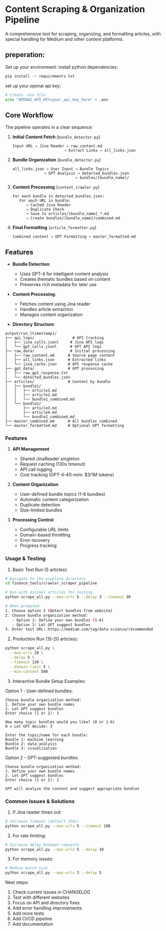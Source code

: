 # Content Scraping & Organization Pipeline

A comprehensive tool for scraping, organizing, and formatting articles, with special handling for Medium and other content platforms.

## preperation:
Set up your environment:
install python dependencies:
```bash
pip install -r requirements.txt
```
set up your openai api key:
```bash
# Create .env file
echo "OPENAI_API_KEY=your_api_key_here" > .env
```
## Core Workflow
The pipeline operates in a clear sequence:

1. **Initial Content Fetch** (`bundle_detector.py`)
   ```
   Input URL → Jina Reader → raw_content.md
                          → Extract Links → all_links.json
   ```

2. **Bundle Organization** (`bundle_detector.py`)
   ```
   all_links.json → User Input → Bundle Topics
                 → GPT Analysis → detected_bundles.json
                               → bundles/[bundle_name]/
   ```
   

3. **Content Processing** (`content_crawler.py`)
   ```
   For each bundle in detected_bundles.json:
      For each URL in bundle:
         → Cached Jina Reader
         → Duplicate Check
         → Save to articles/[bundle_name]_*.md
         → Create bundles/[bundle_name]/combined.md
   ```

4. **Final Formatting** (`article_formatter.py`)
   ```
   Combined content → GPT Formatting → master_formatted.md
   ```

## Features

- **Bundle Detection**: 
  - Uses GPT-4 for intelligent content analysis
  - Creates thematic bundles based on content
  - Preserves rich metadata for later use

- **Content Processing**:
  - Fetches content using Jina reader
  - Handles article extraction
  - Manages content organization

- **Directory Structure**:
```
output/run_[timestamp]/
├── api_logs/                 # API tracking
│   ├── jina_calls.jsonl     # Jina API logs
│   └── gpt_calls.jsonl      # GPT API logs
├── raw_data/                # Initial processing
│   ├── raw_content.md      # Source page content
│   ├── all_links.json      # Extracted links
│   └── jina_cache.json     # API response cache
├── gpt_data/               # GPT processing
│   ├── raw_gpt_response.txt
│   └── detected_bundles.json
├── articles/               # Content by bundle
│   ├── bundle1/
│   │   ├── article1.md
│   │   ├── article2.md
│   │   └── bundle1_combined.md
│   └── bundle2/
│       ├── article3.md
│       ├── article4.md
│       └── bundle2_combined.md
├── master_combined.md      # All bundles combined
└── master_formatted.md     # Optional GPT formatting
```

### Features

1. **API Management**
   - Shared JinaReader singleton
   - Request caching (130s timeout)
   - API call logging
   - Cost tracking (GPT-4-40-mini: $3/1M tokens)

2. **Content Organization**
   - User-defined bundle topics (1-6 bundles)
   - Automatic content categorization
   - Duplicate detection
   - Size-limited bundles

3. **Processing Control**
   - Configurable URL limits
   - Domain-based throttling
   - Error recovery
   - Progress tracking

### Usage & Testing

1. Basic Test Run (5 articles):
```bash
# Navigate to the pipeline directory
cd finance_tools/crawler_scraper_pipeline

# Run with minimal articles for testing
python scrape_all.py --max-urls 5 --delay 3 --timeout 30

# When prompted:
1. Choose option 2 (Detect bundles from website)
2. Choose bundle organization method:
   - Option 1: Define your own bundles (1-6)
   - Option 2: Let GPT suggest bundles
3. Enter test URL: https://medium.com/tag/data-science/recommended
```

2. Production Run (15-20 articles):
```bash
python scrape_all.py \
  --max-urls 20 \
  --delay 5 \
  --timeout 130 \
  --domain-limit 5 \
  --min-content 500
```

3. Interactive Bundle Setup Examples:

Option 1 - User-defined bundles:
```
Choose bundle organization method:
1. Define your own bundle names
2. Let GPT suggest bundles
Enter choice (1 or 2): 1

How many topic bundles would you like? (0 or 1-6)
0 = Let GPT decide: 3

Enter the topic/name for each bundle:
Bundle 1: machine_learning
Bundle 2: data_analysis
Bundle 3: visualization
```

Option 2 - GPT-suggested bundles:
```
Choose bundle organization method:
1. Define your own bundle names
2. Let GPT suggest bundles
Enter choice (1 or 2): 2

GPT will analyze the content and suggest appropriate bundles
```

### Common Issues & Solutions

1. If Jina reader times out:
```bash
# Increase timeout (default 130s)
python scrape_all.py --max-urls 5 --timeout 180
```

2. For rate limiting:
```bash
# Increase delay between requests
python scrape_all.py --max-urls 5 --delay 10
```

3. For memory issues:
```bash
# Reduce batch size
python scrape_all.py --max-urls 3 --delay 5
```

Next steps:
1. Check current issues in CHANGELOG
2. Test with different websites
3. Focus on API and directory fixes
4. Add error handling improvements
5. Add more tests
6. Add CI/CD pipeline
7. Add documentation
